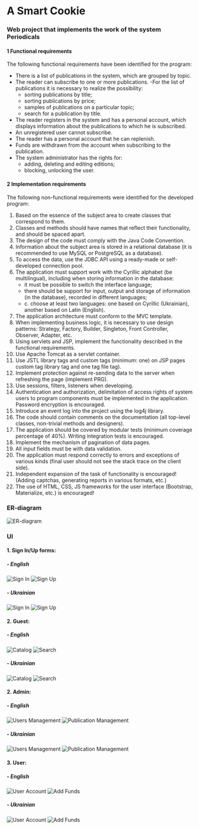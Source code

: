 # A Smart Cookie

### Web project that implements the work of the system Periodicals

#### 1 Functional requirements

The following functional requirements have been identified for the program:

- There is a list of publications in the system, which are grouped by topic.
- The reader can subscribe to one or more publications. -For the list of publications it is necessary to realize the
  possibility:
    - sorting publications by title;
    - sorting publications by price;
    - samples of publications on a particular topic;
    - search for a publication by title.
- The reader registers in the system and has a personal account, which displays information about the publications to
  which he is subscribed.
- An unregistered user cannot subscribe.
- The reader has a personal account that he can replenish.
- Funds are withdrawn from the account when subscribing to the publication.
- The system administrator has the rights for:
    - adding, deleting and editing editions;
    - blocking, unlocking the user.

#### 2 Implementation requirements

The following non-functional requirements were identified for the developed program:

1. Based on the essence of the subject area to create classes that correspond to them.
2. Classes and methods should have names that reflect their functionality, and should be spaced apart.
3. The design of the code must comply with the Java Code Convention.
4. Information about the subject area is stored in a relational database (it is recommended to use MySQL or PostgreSQL
   as a database).
5. To access the data, use the JDBC API using a ready-made or self-developed connection pool.
6. The application must support work with the Cyrillic alphabet (be multilingual), including when storing information in
   the database:
   - it must be possible to switch the interface language; 
   - there should be support for input, output and storage of information (in the database), recorded in different languages; 
   - c. choose at least two languages: one based on Cyrillic (Ukrainian), another based on Latin (English).
7. The application architecture must conform to the MVC template.
8. When implementing business logic, it is necessary to use design patterns: Strategy, Factory, Builder, Singleton, Front Controller, Observer, Adapter, etc.
9. Using servlets and JSP, implement the functionality described in the functional requirements.
10. Use Apache Tomcat as a servlet container.
11. Use JSTL library tags and custom tags (minimum: one) on JSP pages custom tag library tag and one tag file tag).
12. Implement protection against re-sending data to the server when refreshing the page
    (implement PRG).
13. Use sessions, filters, listeners when developing.
14. Authentication and authorization, delimitation of access rights of system users to program components must be implemented in the application. Password encryption is encouraged.
15. Introduce an event log into the project using the log4j library.
16. The code should contain comments on the documentation (all top-level classes, non-trivial methods
    and designers).
17. The application should be covered by modular tests (minimum coverage percentage of 40%).
    Writing integration tests is encouraged.
18. Implement the mechanism of pagination of data pages.
19. All input fields must be with data validation.
20. The application must respond correctly to errors and exceptions of various kinds (final user should not see the stack trace on the client side).
21. Independent expansion of the task of functionality is encouraged! (Adding captchas, generating reports in various formats, etc.)
22. The use of HTML, CSS, JS frameworks for the user interface (Bootstrap, Materialize, etc.) is encouraged!

### ER-diagram 
![ER-diagram](../assets/screenshots/ER-diagram.png)

### UI

#### 1. Sign In/Up forms:

##### - English
![Sign In](../assets/screenshots/SignIn_eng.png)
![Sign Up](../assets/screenshots/SignUp_eng.png)
##### - Ukrainian
![Sign In](../assets/screenshots/SignIn_uk.png)
![Sign Up](../assets/screenshots/SignUp_uk.png)

#### 2. Guest:

##### - English
![Catalog](../assets/screenshots/CatalogGuest_eng.png)
![Search](../assets/screenshots/Search_eng.png)
##### - Ukrainian
![Catalog](../assets/screenshots/CatalogGuest_uk.png)
![Search](../assets/screenshots/Search_uk.png)

#### 2. Admin:

##### - English
![Users Management](../assets/screenshots/AdminUsers_eng.png)
![Publication Management](../assets/screenshots/AdminPublications_eng.png)
##### - Ukrainian
![Users Management](../assets/screenshots/AdminUsers_uk.png)
![Publication Management](../assets/screenshots/AdminPublications_uk.png)

#### 3. User:

##### - English
![User Account](../assets/screenshots/UserAcc_eng.png)
![Add Funds](../assets/screenshots/AddFunds_eng.png)
##### - Ukrainian
![User Account](../assets/screenshots/UserAcc_uk.png)
![Add Funds](../assets/screenshots/AddFunds_uk.png)